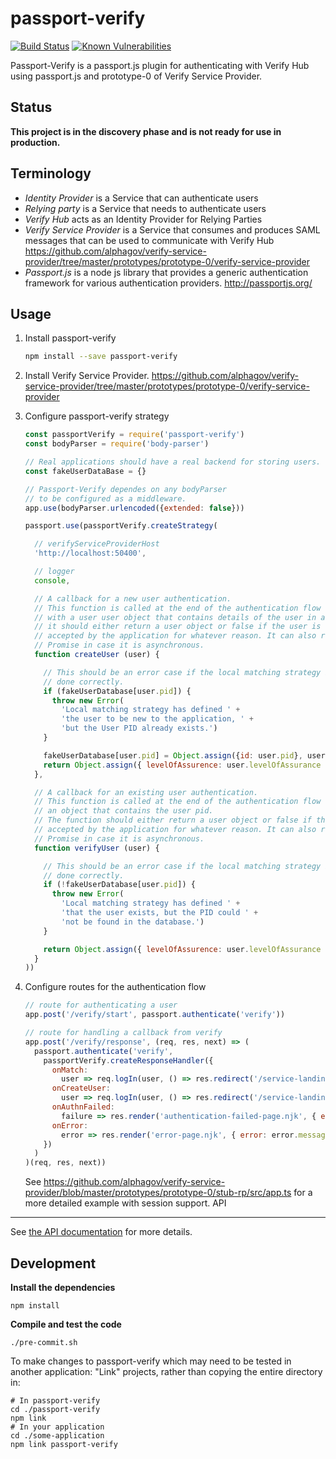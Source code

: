 passport-verify
===============

[![Build Status](https://travis-ci.org/alphagov/passport-verify.svg?branch=master)](https://travis-ci.org/alphagov/passport-verify) [![Known Vulnerabilities](https://snyk.io/test/github/alphagov/passport-verify/badge.svg)](https://snyk.io/test/github/alphagov/passport-verify)

Passport-Verify is a passport.js plugin for authenticating with Verify Hub using passport.js and prototype-0 of Verify Service Provider.

Status
---------------

**This project is in the discovery phase and is not ready for use in production.**

Terminology
---------------

 * _Identity Provider_ is a Service that can authenticate users
 * _Relying party_ is a Service that needs to authenticate users
 * _Verify Hub_ acts as an Identity Provider for Relying Parties
 * _Verify Service Provider_ is a Service that consumes and produces SAML messages that can be used to communicate with Verify Hub https://github.com/alphagov/verify-service-provider/tree/master/prototypes/prototype-0/verify-service-provider
 * _Passport.js_ is a node js library that provides a generic authentication framework for various authentication providers. http://passportjs.org/

Usage
-----

1. Install passport-verify
   ```bash
   npm install --save passport-verify
   ```

1. Install Verify Service Provider. https://github.com/alphagov/verify-service-provider/tree/master/prototypes/prototype-0/verify-service-provider

1. Configure passport-verify strategy
   ```javascript
   const passportVerify = require('passport-verify')
   const bodyParser = require('body-parser')

   // Real applications should have a real backend for storing users.
   const fakeUserDataBase = {}

   // Passport-Verify dependes on any bodyParser
   // to be configured as a middleware.
   app.use(bodyParser.urlencoded({extended: false}))

   passport.use(passportVerify.createStrategy(

     // verifyServiceProviderHost
     'http://localhost:50400',

     // logger
     console,

     // A callback for a new user authentication.
     // This function is called at the end of the authentication flow
     // with a user user object that contains details of the user in attributes.
     // it should either return a user object or false if the user is not
     // accepted by the application for whatever reason. It can also return a
     // Promise in case it is asynchronous.
     function createUser (user) {

       // This should be an error case if the local matching strategy is
       // done correctly.
       if (fakeUserDatabase[user.pid]) {
         throw new Error(
           'Local matching strategy has defined ' +
           'the user to be new to the application, ' +
           'but the User PID already exists.')
       }

       fakeUserDatabase[user.pid] = Object.assign({id: user.pid}, user.attributes)
       return Object.assign({ levelOfAssurence: user.levelOfAssurance }, fakeUserDatabase[user.pid])
     },

     // A callback for an existing user authentication.
     // This function is called at the end of the authentication flow with
     // an object that contains the user pid. 
     // The function should either return a user object or false if the user is not
     // accepted by the application for whatever reason. It can also return a
     // Promise in case it is asynchronous.
     function verifyUser (user) {

       // This should be an error case if the local matching strategy is
       // done correctly.
       if (!fakeUserDatabase[user.pid]) {
         throw new Error(
           'Local matching strategy has defined ' +
           'that the user exists, but the PID could ' +
           'not be found in the database.')
       }

       return Object.assign({ levelOfAssurence: user.levelOfAssurance }, fakeUserDatabase[user.pid])
     }
   ))
   ```

1. Configure routes for the authentication flow
   ```javascript
   // route for authenticating a user
   app.post('/verify/start', passport.authenticate('verify'))

   // route for handling a callback from verify
   app.post('/verify/response', (req, res, next) => (
     passport.authenticate('verify',
       passportVerify.createResponseHandler({
         onMatch:
           user => req.logIn(user, () => res.redirect('/service-landing-page')),
         onCreateUser:
           user => req.logIn(user, () => res.redirect('/service-landing-page')),
         onAuthnFailed:
           failure => res.render('authentication-failed-page.njk', { error: failure }),
         onError:
           error => res.render('error-page.njk', { error: error.message })
       })
     )
   )(req, res, next))
   ```

   See https://github.com/alphagov/verify-service-provider/blob/master/prototypes/prototype-0/stub-rp/src/app.ts for
   a more detailed example with session support.
API
-----------

See [the API documentation](https://alphagov.github.io/passport-verify/modules/_passport_verify_.html) for more details.

Development
-----------

__Install the dependencies__
```
npm install
```

__Compile and test the code__
```
./pre-commit.sh
```

To make changes to passport-verify which may need to be tested in another application:
"Link" projects, rather than copying the entire directory in:

```
# In passport-verify
cd ./passport-verify
npm link
# In your application
cd ./some-application
npm link passport-verify
```

